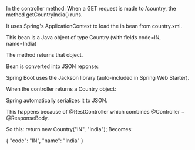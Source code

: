 In the controller method:
When a GET request is made to /country, the method getCountryIndia() runs.

It uses Spring's ApplicationContext to load the in bean from country.xml.

This bean is a Java object of type Country (with fields code=IN, name=India)

The method returns that object.


Bean is converted into JSON reponse:

Spring Boot uses the Jackson library (auto-included in Spring Web Starter).

When the controller returns a Country object:

Spring automatically serializes it to JSON.

This happens because of @RestController which combines @Controller + @ResponseBody.

So this:
return new Country("IN", "India");
Becomes:

{
  "code": "IN",
  "name": "India"
}
